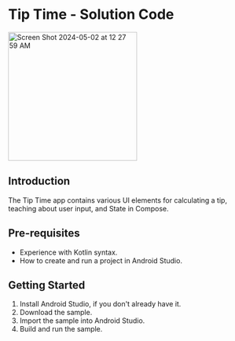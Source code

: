 Tip Time - Solution Code
=================================

<img width="262" alt="Screen Shot 2024-05-02 at 12 27 59 AM" src="https://github.com/derferickc/Compose-Tip-Calculator/assets/12961257/94c067ab-4471-4243-af9a-b8b955004a19">

Introduction
------------
The Tip Time app contains various UI elements for calculating a tip,
teaching about user input, and State in Compose.


Pre-requisites
--------------
* Experience with Kotlin syntax.
* How to create and run a project in Android Studio.


Getting Started
---------------
1. Install Android Studio, if you don't already have it.
2. Download the sample.
3. Import the sample into Android Studio.
4. Build and run the sample.
